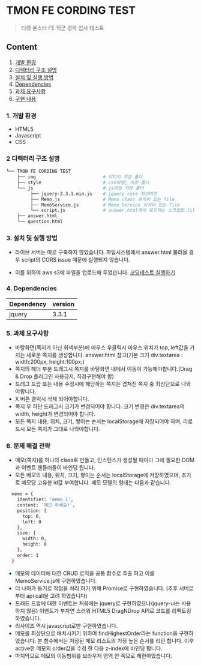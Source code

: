 # TMON FE CORDING TEST
> 티켓 몬스터 FE 직군 경력 입사 테스트

## Content
1. [개발 환경](#dev-spec)
2. [디렉터리 구조 설명](#folder-sturcture)
2. [설치 및 실행 방법](#installation)
3. [Dependencies](#dependencies)
4. [과제 요구사항](#requirement)
5. [구현 내용](#solution)

<h3 id="dev-spec">
    1. 개발 환경
</h3>

* HTML5
* Javascript
* CSS 

<h3 id="folder-sturcture">
    2 디렉터리 구조 설명
</h3>

```bash
└── TMON FE CORDING TEST
    ├── img                         # 이미지 저장 폴더
    ├── style                       # css파일 저장 폴더
    └── js                          # js파일 저장 푤더   
         ├── jquery-3.3.1.min.js    # jquery core 최신버전
         ├── Memo.js                # Memo class 로직이 있는 file
         ├── MemoService.js         # Memo Service 로직이 있는 file  
         └── script.js              # answer.html에서 로드하는 스크립트 file
    ├── answer.html                 
    └── question.html             
```

<h3 id="installation">
    3. 설치 및 실행 방법
</h3>

* 라이브 서버는 따로 구축하지 않았습니다. 파일시스템에서 answer.html 불러올 경우 script의 CORS issue 때문에 실행되지 않습니다.

* 이를 위하여 aws s3에 파일을 업로드해 두었습니다. 
[코딩테스트 실행하기](http://www.tmonfetest.co.kr.s3-website.ap-northeast-2.amazonaws.com/)

<h3 id="dependencies">
    4. Dependencies
</h3>

|  Dependency  | version |
|--------------|---------|
| jquery    |   3.3.1   |

<h3 id="requirement">
    5. 과제 요구사항
</h3>

* 바탕화면(쪽지가 아닌 회색부분)에 마우스 우클릭시 마우스 위치가 top, left값을 가지는 새로운 쪽지를 생성합니다. answer.html 참고(기본 크기 div.textarea : width:200px, height:100px;)
* 쪽지의 헤더 부분 드래그시 쪽지를 바탕화면 내에서 이동이 가능해야합니다.(Drag & Drop 플러그인 사용금지, 직접구현해야 함)
* 드래그 드랍 또는 내용 수정시에 해당하는 쪽지는 겹쳐진 쪽지 중 최상단으로 나와야합니다.
* X 버튼 클릭시 삭제 되어야합니다.
* 쪽지 우 하단 드래그시 크기가 변경되어야 합니다. 크기 변경은 div.textarea의 width, height가 변경되어야 합니다.
* 모든 쪽지 내용, 위치, 크기, 쌓이는 순서는 localStorage에 저장되어야 하며, 리로드시 모든 쪽지가 그대로 나와야합니다.

<h3 id="solution">
    6. 문제 해결 전략
</h3>

* 메모(쪽지)를 하나의 class로 만들고, 인스턴스가 생성될 때마다 그에 필요한 DOM과 이벤트 핸들러들이 바인딩 됩니다.
* 모든 메모의 내용, 위치, 크기, 쌓이는 순서는 localStorage에 저장하였으며, 추가로 메모당 고유한 id값 부여합니다. 메모 모델의 형태는 다음과 같습니다.

```bash
  memo = {
    identifier: 'memo_1',
    content: '메모 하세요!',
    position: {
      top: 0,
      left: 0
    },
    size: {
      width: 0,
      height: 0
    },
    order: 1
  }
```

* 메모의 데이터에 대한 CRUD 로직을 공통 함수로 추출 하고 이를 MemoService.js에 구현하였습니다.
* 더 나아가 동기로 작업을 처리 하기 위해 Promise로 구현하였습니다. (추후 서버로부터 api call을 고려 하였습니다)
* 드래드 드랍에 대한 이벤트는 처음에는 jquery로 구현하였으나(jquery-ui는 사용하지 않음) 이벤트가 부자연 스러워 HTML5 DragNDrop API로 코드를 리팩토링하였습니다.
* 리사이즈 역시 javascript로만 구현하였습니다.
* 메모를 최상단으로 배치시키기 위하여 findHighestOrder라는 function을 구현하였습니다. 본 함수에서는 저장된 메모 리스트의 가장 높은 순서를 리턴 합니다. 이후 active한 메모의 order값을 수정 한 다음 z-index에 바인딩 합니다.
* 마지막으로 메모의 이동범위를 브라우저 영역 안 쪽으로 제한하였습니다.




